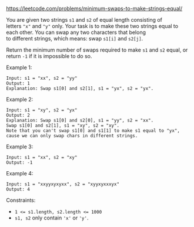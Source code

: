 https://leetcode.com/problems/minimum-swaps-to-make-strings-equal/

You are given two strings `s1` and `s2` of equal length consisting of letters `"x"` and `"y"` only. Your task is to make these two strings equal to each other. You can swap any two characters that belong to different strings, which means: swap `s1[i]` and `s2[j]`.

Return the minimum number of swaps required to make `s1` and `s2` equal, or return `-1` if it is impossible to do so.

Example 1:
```
Input: s1 = "xx", s2 = "yy"
Output: 1
Explanation: Swap s1[0] and s2[1], s1 = "yx", s2 = "yx".
```
Example 2: 
```
Input: s1 = "xy", s2 = "yx"
Output: 2
Explanation: Swap s1[0] and s2[0], s1 = "yy", s2 = "xx".
Swap s1[0] and s2[1], s1 = "xy", s2 = "xy".
Note that you can't swap s1[0] and s1[1] to make s1 equal to "yx", cause we can only swap chars in different strings.
```
Example 3:
```
Input: s1 = "xx", s2 = "xy"
Output: -1
```
Example 4:
```
Input: s1 = "xxyyxyxyxx", s2 = "xyyxyxxxyx"
Output: 4
```
Constraints:

-   `1 <= s1.length, s2.length <= 1000`
-   `s1, s2` only contain `'x'` or `'y'`.
